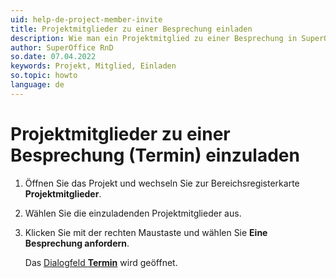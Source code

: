 ```yaml
---
uid: help-de-project-member-invite
title: Projektmitglieder zu einer Besprechung einladen
description: Wie man ein Projektmitglied zu einer Besprechung in SuperOffice einlädt
author: SuperOffice RnD
so.date: 07.04.2022
keywords: Projekt, Mitglied, Einladen
so.topic: howto
language: de
---
```


# Projektmitglieder zu einer Besprechung (Termin) einzuladen

1. Öffnen Sie das Projekt und wechseln Sie zur Bereichsregisterkarte **Projektmitglieder**.
2. Wählen Sie die einzuladenden Projektmitglieder aus.
3. Klicken Sie mit der rechten Maustaste und wählen Sie **Eine Besprechung anfordern**.

    Das [Dialogfeld **Termin**][1] wird geöffnet.

<!-- Referenced links -->
[1]: ../../../diary/learn/screen/dialog-for-followups.md
